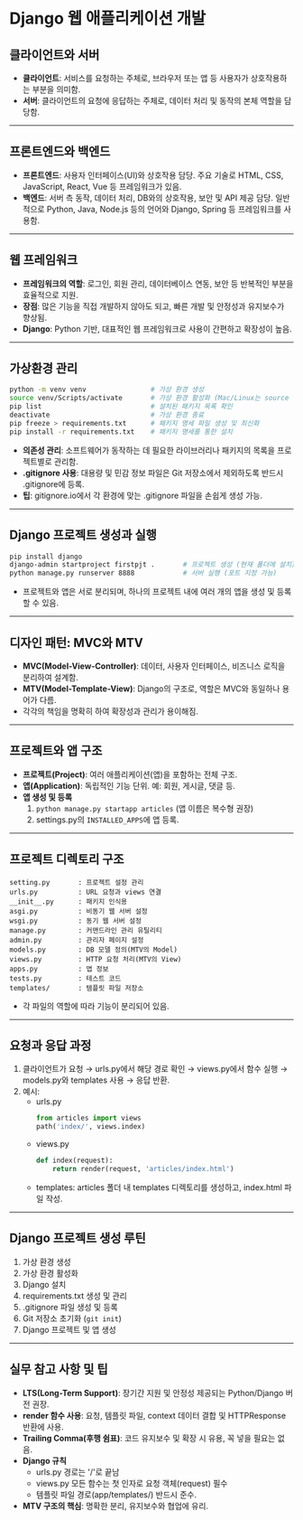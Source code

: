 # Django 웹 애플리케이션 개발

## 클라이언트와 서버

- **클라이언트**: 서비스를 요청하는 주체로, 브라우저 또는 앱 등 사용자가 상호작용하는 부분을 의미함.
- **서버**: 클라이언트의 요청에 응답하는 주체로, 데이터 처리 및 동작의 본체 역할을 담당함.

***

## 프론트엔드와 백엔드

- **프론트엔드**: 사용자 인터페이스(UI)와 상호작용 담당. 주요 기술로 HTML, CSS, JavaScript, React, Vue 등 프레임워크가 있음.
- **백엔드**: 서버 측 동작, 데이터 처리, DB와의 상호작용, 보안 및 API 제공 담당. 일반적으로 Python, Java, Node.js 등의 언어와 Django, Spring 등 프레임워크를 사용함.

***

## 웹 프레임워크

- **프레임워크의 역할**: 로그인, 회원 관리, 데이터베이스 연동, 보안 등 반복적인 부분을 효율적으로 지원.
- **장점**: 많은 기능을 직접 개발하지 않아도 되고, 빠른 개발 및 안정성과 유지보수가 향상됨.
- **Django**: Python 기반, 대표적인 웹 프레임워크로 사용이 간편하고 확장성이 높음.

***

## 가상환경 관리

```bash
python -m venv venv                # 가상 환경 생성
source venv/Scripts/activate       # 가상 환경 활성화 (Mac/Linux는 source venv/bin/activate)
pip list                           # 설치된 패키지 목록 확인
deactivate                         # 가상 환경 종료
pip freeze > requirements.txt      # 패키지 명세 파일 생성 및 최신화
pip install -r requirements.txt    # 패키지 명세를 통한 설치
```
- **의존성 관리**: 소프트웨어가 동작하는 데 필요한 라이브러리나 패키지의 목록을 프로젝트별로 관리함.
- **.gitignore 사용**: 대용량 및 민감 정보 파일은 Git 저장소에서 제외하도록 반드시 .gitignore에 등록.
- **팁**: gitignore.io에서 각 환경에 맞는 .gitignore 파일을 손쉽게 생성 가능.

***

## Django 프로젝트 생성과 실행

```bash
pip install django
django-admin startproject firstpjt .       # 프로젝트 생성 (현재 폴더에 설치)
python manage.py runserver 8888            # 서버 실행 (포트 지정 가능)
```
- 프로젝트와 앱은 서로 분리되며, 하나의 프로젝트 내에 여러 개의 앱을 생성 및 등록할 수 있음.

***

## 디자인 패턴: MVC와 MTV

- **MVC(Model-View-Controller)**: 데이터, 사용자 인터페이스, 비즈니스 로직을 분리하여 설계함.
- **MTV(Model-Template-View)**: Django의 구조로, 역할은 MVC와 동일하나 용어가 다름.
- 각각의 책임을 명확히 하여 확장성과 관리가 용이해짐.

***

## 프로젝트와 앱 구조

- **프로젝트(Project)**: 여러 애플리케이션(앱)을 포함하는 전체 구조.
- **앱(Application)**: 독립적인 기능 단위. 예: 회원, 게시글, 댓글 등.
- **앱 생성 및 등록**
  1. `python manage.py startapp articles` (앱 이름은 복수형 권장)
  2. settings.py의 `INSTALLED_APPS`에 앱 등록.

***

## 프로젝트 디렉토리 구조

```text
setting.py       : 프로젝트 설정 관리
urls.py          : URL 요청과 views 연결
__init__.py      : 패키지 인식용
asgi.py          : 비동기 웹 서버 설정
wsgi.py          : 동기 웹 서버 설정
manage.py        : 커맨드라인 관리 유틸리티
admin.py         : 관리자 페이지 설정
models.py        : DB 모델 정의(MTV의 Model)
views.py         : HTTP 요청 처리(MTV의 View)
apps.py          : 앱 정보
tests.py         : 테스트 코드
templates/       : 템플릿 파일 저장소
```
- 각 파일의 역할에 따라 기능이 분리되어 있음.

***

## 요청과 응답 과정

1. 클라이언트가 요청 → urls.py에서 해당 경로 확인 → views.py에서 함수 실행 → models.py와 templates 사용 → 응답 반환.
2. 예시:
   - urls.py
     ```python
     from articles import views
     path('index/', views.index)
     ```
   - views.py
     ```python
     def index(request):
         return render(request, 'articles/index.html')
     ```
   - templates: articles 폴더 내 templates 디렉토리를 생성하고, index.html 파일 작성.

***

## Django 프로젝트 생성 루틴

1. 가상 환경 생성
2. 가상 환경 활성화
3. Django 설치
4. requirements.txt 생성 및 관리
5. .gitignore 파일 생성 및 등록
6. Git 저장소 초기화 (`git init`)
7. Django 프로젝트 및 앱 생성

***

## 실무 참고 사항 및 팁

- **LTS(Long-Term Support)**: 장기간 지원 및 안정성 제공되는 Python/Django 버전 권장.
- **render 함수 사용**: 요청, 템플릿 파일, context 데이터 결합 및 HTTPResponse 반환에 사용.
- **Trailing Comma(후행 쉼표)**: 코드 유지보수 및 확장 시 유용, 꼭 넣을 필요는 없음.
- **Django 규칙**
  - urls.py 경로는 '/'로 끝남
  - views.py 모든 함수는 첫 인자로 요청 객체(request) 필수
  - 템플릿 파일 경로(app/templates/) 반드시 준수.
- **MTV 구조의 핵심**: 명확한 분리, 유지보수와 협업에 유리.
